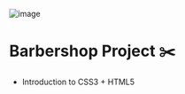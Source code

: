 ![image](https://user-images.githubusercontent.com/60454486/181129379-655f8f10-7400-40ee-bab6-5b06bc27a536.png)

# Barbershop Project ✂️

* Introduction to CSS3 + HTML5